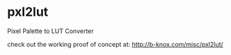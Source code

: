 # pxl2lut
Pixel Palette to LUT Converter 

check out the working proof of concept at:
http://b-knox.com/misc/pxl2lut/
